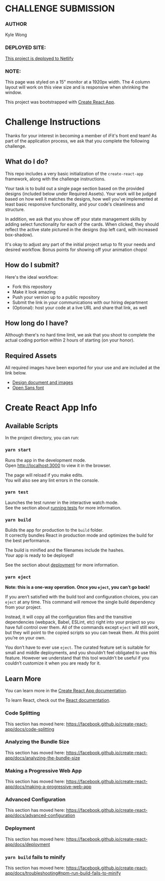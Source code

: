 # CHALLENGE SUBMISSION

### AUTHOR

Kyle Wong

### DEPLOYED SITE:

[This project is deployed to Netlify](https://kylewong-fed-challenge.netlify.app/)

### NOTE:

This page was styled on a 15" monitor at a 1920px width. The 4 column layout will work on this view size and is responsive when shrinking the window.

This project was bootstrapped with [Create React App](https://github.com/facebook/create-react-app).

# Challenge Instructions

Thanks for your interest in becoming a member of iFit's front end team! As part of the application process, we ask that you complete the following challenge.

## What do I do?

This repo includes a very basic initialization of the `create-react-app` framework, along with the challenge instructions.

Your task is to build out a single page section based on the provided designs (included below under Required Assets). Your work will be judged based on how well it matches the designs, how well you've implemented at least basic responsive functionality, and your code's cleanliness and structure.

In addition, we ask that you show off your state management skills by adding select functionality for each of the cards. When clicked, they should reflect the active state pictured in the designs (top left card, with increased box-shadow).

It's okay to adjust any part of the initial project setup to fit your needs and desired workflow. Bonus points for showing off your animation chops!

## How do I submit?

Here's the ideal workflow:

- Fork this repository
- Make it look amazing
- Push your version up to a public repository
- Submit the link in your communications with our hiring department
- (Optional): host your code at a live URL and share that link, as well

## How long do I have?

Although there's no hard time limit, we ask that you shoot to complete the actual coding portion within 2 hours of starting (on your honor).

## Required Assets

All required images have been exported for your use and are included at the link below.

- [Design document and images](https://www.dropbox.com/sh/qszv92itgpf317c/AAAynYQ_ERvkm0e5MaDivyqfa?dl=0)
- [Open Sans font](https://fonts.google.com/specimen/Open+Sans)

# Create React App Info

## Available Scripts

In the project directory, you can run:

### `yarn start`

Runs the app in the development mode.<br />
Open [http://localhost:3000](http://localhost:3000) to view it in the browser.

The page will reload if you make edits.<br />
You will also see any lint errors in the console.

### `yarn test`

Launches the test runner in the interactive watch mode.<br />
See the section about [running tests](https://facebook.github.io/create-react-app/docs/running-tests) for more information.

### `yarn build`

Builds the app for production to the `build` folder.<br />
It correctly bundles React in production mode and optimizes the build for the best performance.

The build is minified and the filenames include the hashes.<br />
Your app is ready to be deployed!

See the section about [deployment](https://facebook.github.io/create-react-app/docs/deployment) for more information.

### `yarn eject`

**Note: this is a one-way operation. Once you `eject`, you can’t go back!**

If you aren’t satisfied with the build tool and configuration choices, you can `eject` at any time. This command will remove the single build dependency from your project.

Instead, it will copy all the configuration files and the transitive dependencies (webpack, Babel, ESLint, etc) right into your project so you have full control over them. All of the commands except `eject` will still work, but they will point to the copied scripts so you can tweak them. At this point you’re on your own.

You don’t have to ever use `eject`. The curated feature set is suitable for small and middle deployments, and you shouldn’t feel obligated to use this feature. However we understand that this tool wouldn’t be useful if you couldn’t customize it when you are ready for it.

## Learn More

You can learn more in the [Create React App documentation](https://facebook.github.io/create-react-app/docs/getting-started).

To learn React, check out the [React documentation](https://reactjs.org/).

### Code Splitting

This section has moved here: https://facebook.github.io/create-react-app/docs/code-splitting

### Analyzing the Bundle Size

This section has moved here: https://facebook.github.io/create-react-app/docs/analyzing-the-bundle-size

### Making a Progressive Web App

This section has moved here: https://facebook.github.io/create-react-app/docs/making-a-progressive-web-app

### Advanced Configuration

This section has moved here: https://facebook.github.io/create-react-app/docs/advanced-configuration

### Deployment

This section has moved here: https://facebook.github.io/create-react-app/docs/deployment

### `yarn build` fails to minify

This section has moved here: https://facebook.github.io/create-react-app/docs/troubleshooting#npm-run-build-fails-to-minify
